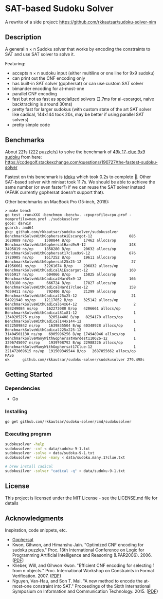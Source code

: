 # SAT-based Sudoku Solver

A rewrite of a side project: https://github.com/rkkautsar/sudoku-solver-nim

## Description

A general n &times; n Sudoku solver that works by encoding the constraints to SAT and use SAT solver to solve it.

Featuring:

- accepts n &times; n sudoku input (either multiline or one line for 9x9 sudoku)
- can print out the CNF encoding only
- has built-in SAT solver (gophersat) or can use custom SAT solver
- bimander encoding for at-most-one
- parallel CNF encoding
- fast but not as fast as specialized solvers (2.7ms for ai-escargot, naive backtracking is around 30ms)
- pretty fast for larger sudokus (with custom state of the art SAT solver like cadical, 144x144 took 20s, may be better if using parallel SAT solvers)
- pretty simple code

## Benchmarks

About 221s (222 puzzle/s) to solve the benchmark of [49k 17-clue 9x9 sudoku](data/sudoku.many.17clue.txt) from here: https://codegolf.stackexchange.com/questions/190727/the-fastest-sudoku-solver

Fastest on this benchmark is [tdoku](https://www.github.com/t-dillon/tdoku) which took 0.2s to complete :rocket:. Other SAT-based solver with minisat took 11.7s. We should be able to achieve the same number (or even faster?) if we can reuse the SAT solver instead (AFAIK currently gophersat doesn't support that).

Other benchmarks on MacBook Pro (15-inch, 2019):

```
> make bench
go test -run=XXX -benchmem -bench=. -cpuprofile=cpu.prof -memprofile=mem.prof ./sudokusolver
goos: darwin
goarch: amd64
pkg: github.com/rkkautsar/sudoku-solver/sudokusolver
BenchmarkSolveWithGophersatAiEscargot-12           	     685	   1620889 ns/op	 1508844 B/op	   17462 allocs/op
BenchmarkSolveWithGophersatHard9x9-12              	     348	   3495819 ns/op	 1858280 B/op	   20632 allocs/op
BenchmarkSolveWithGophersat17clue9x9-12            	     676	   1720905 ns/op	 1617252 B/op	   19611 allocs/op
BenchmarkSolveWithGophersat25x25-12                	      27	  41956661 ns/op	32261674 B/op	  296832 allocs/op
BenchmarkSolveWithCadicalAiEscargot-12             	     160	   6955917 ns/op	  604066 B/op	   15825 allocs/op
BenchmarkSolveWithCadicalHard9x9-12                	     166	   7018180 ns/op	  666724 B/op	   17827 allocs/op
BenchmarkSolveWithCadicalHard17clue-12             	     158	   7659411 ns/op	  792406 B/op	   21299 allocs/op
BenchmarkSolveWithCadical25x25-12                  	      21	  54921948 ns/op	12117852 B/op	  325142 allocs/op
BenchmarkSolveWithCadical64x64-12                  	       2	 688249084 ns/op	162273080 B/op	 4206661 allocs/op
BenchmarkSolveWithCadical81x81-12                  	       1	1340205275 ns/op	320514408 B/op	 8254170 allocs/op
BenchmarkSolveWithCadical144x144-12                	       1	6522589842 ns/op	1639835504 B/op	40348928 allocs/op
BenchmarkSolveWithCadical225x225-12                	       1	31404501130 ns/op	6905996256 B/op	174948946 allocs/op
BenchmarkSolveManyWithGophersatHardest110626-12    	       1	3296745097 ns/op	1939708792 B/op	22988226 allocs/op
BenchmarkSolveManyWithGophersat17Clue-12           	       1	221472069615 ns/op	191509349544 B/op	2687855662 allocs/op
PASS
ok  	github.com/rkkautsar/sudoku-solver/sudokusolver	279.498s
```

## Getting Started

### Dependencies

- Go

### Installing

```sh
go get github.com/rkkautsar/sudoku-solver/cmd/sudokusolver
```

### Executing program

```sh
sudokusolver -help
sudokusolver -cnf < data/sudoku-9-1.txt
sudokusolver -solve < data/sudoku-9-1.txt
sudokusolver -solve -many < data/sudoku.many.17clue.txt

# brew install cadical
sudokusilver -solver "cadical -q" < data/sudoku-9-1.txt
```

## License

This project is licensed under the MIT License - see the LICENSE.md file for details

## Acknowledgments

Inspiration, code snippets, etc.

- [Gophersat](https://github.com/crillab/gophersat)
- Kwon, Gihwon, and Himanshu Jain. "Optimized CNF encoding for sudoku puzzles." Proc. 13th International Conference on Logic for Programming Artificial Intelligence and Reasoning (LPAR2006). 2006. ([PDF](http://www.cs.cmu.edu/~hjain/papers/sudoku-as-SAT.pdf))
- Klieber, Will, and Gihwon Kwon. "Efficient CNF encoding for selecting 1 from n objects." Proc. International Workshop on Constraints in Formal Verification. 2007. ([PDF](https://www.cs.cmu.edu/~wklieber/papers/2007_efficient-cnf-encoding-for-selecting-1.pdf))
- Nguyen, Van-Hau, and Son T. Mai. "A new method to encode the at-most-one constraint into SAT." Proceedings of the Sixth International Symposium on Information and Communication Technology. 2015. ([PDF](https://www.researchgate.net/profile/Van-Hau-Nguyen/publication/301455290_A_New_Method_to_Encode_the_At-Most-One_Constraint_into_SAT/links/5d2bfbaba6fdcc2462e0e269/A-New-Method-to-Encode-the-At-Most-One-Constraint-into-SAT.pdf))
